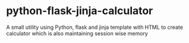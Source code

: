 # python-flask-jinja-calculator
A small utility using Python, flask and jinja template with HTML to create calculator which is also maintaining session wise memory
